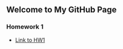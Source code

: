 ## Welcome to My GitHub Page

### Homework 1

* [Link to HW1](https://github.com/BU-IE-360/spring24-idilceylan/5528315bafd11d59410df52da676b532ce9c4577/files/ie360_HW1.html)

